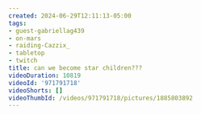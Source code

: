 ```yaml
---
created: 2024-06-29T12:11:13-05:00
tags:
- guest-gabriellag439
- on-mars
- raiding-Cazzix_
- tabletop
- twitch
title: can we become star children???
videoDuration: 10819
videoId: '971791718'
videoShorts: []
videoThumbId: /videos/971791718/pictures/1885803892
---
```

